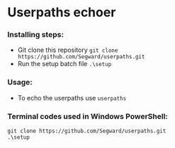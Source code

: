 # Userpaths echoer

### Installing steps:
* Git clone this repository ` git clone https://github.com/Segward/userpaths.git `
* Run the setup batch file ` .\setup `

### Usage:
* To echo the userpaths use ` userpaths ` 

### Terminal codes used in Windows PowerShell:
```(shell)
git clone https://github.com/Segward/userpaths.git
.\setup
```
